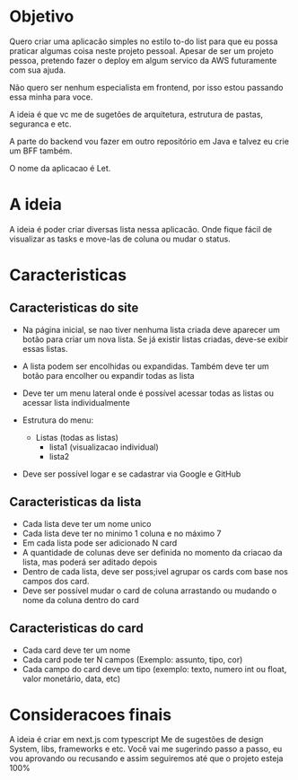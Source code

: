 # Objetivo
Quero criar uma aplicacão simples no estilo to-do list para que eu possa praticar algumas coisa neste projeto pessoal. Apesar de ser um projeto pessoa, pretendo fazer o deploy em algum servico da AWS futuramente com sua ajuda.

Não quero ser nenhum especialista em frontend, por isso estou passando essa minha para voce.

A ideia é que vc me de sugetões de arquitetura, estrutura de pastas, seguranca e etc. 

A parte do backend vou fazer em outro repositório em Java e talvez eu crie um BFF também.

O nome da aplicacao é Let.

# A ideia
A ideia é poder criar diversas lista nessa aplicacão. Onde fique fácil de visualizar as tasks e move-las de coluna ou mudar o status.

# Caracteristicas
## Caracteristicas do site
- Na página inicial, se nao tiver nenhuma lista criada deve aparecer um botão para criar um nova lista. Se já existir listas criadas, deve-se exibir essas listas.

- A lista podem ser encolhidas ou expandidas. Também deve ter um botão para encolher ou expandir todas as lista

- Deve ter um menu lateral onde é possível acessar todas as listas ou acessar lista individualmente

- Estrutura do menu:
    - Listas (todas as listas)
        - lista1 (visualizacao individual)
        - lista2

- Deve ser possível logar e se cadastrar via Google e GitHub

## Caracteristicas da lista
- Cada lista deve ter um nome unico 
- Cada lista deve ter no minimo 1 coluna e no máximo 7
- Em cada lista pode ser adicionado N card
- A quantidade de colunas deve ser definida no momento da criacao da lista, mas poderá ser aditado depois
- Dentro de cada lista, deve ser poss;ivel agrupar os cards com base nos campos dos card.
- Deve ser possível mudar o card de coluna arrastando ou mudando o nome da coluna dentro do card

## Caracteristicas do card
- Cada card deve ter um nome
- Cada card pode ter N campos (Exemplo: assunto, tipo, cor)
- Cada campo do card deve um tipo (exemplo: texto, numero int ou float, valor monetário, data, etc)

# Consideracoes finais
A ideia é criar em next.js com typescript
Me de sugestões de design System, libs, frameworks e etc.
Você vai me sugerindo passo a passo, eu vou aprovando ou recusando e assim seguiremos até que o projeto esteja 100%
